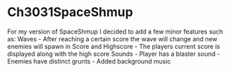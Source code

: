 # Ch3031SpaceShmup
For my version of SpaceShmup I decided to add a few minor features such as:
Waves - After reaching a certain score the wave will change and new enemies will spawn in
Score and Highscore - The players current score is displayed along with the high score
Sounds - Player has a blaster sound - Enemies have distinct grunts - Added background music 
